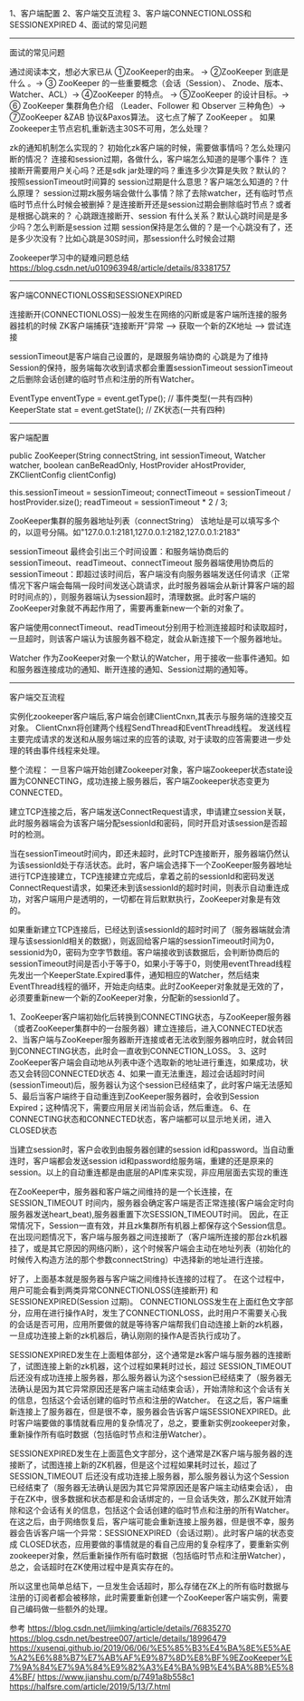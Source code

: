1、客户端配置
2、客户端交互流程
3、客户端CONNECTIONLOSS和SESSIONEXPIRED
4、面试的常见问题


---------------------------------------------------------------------------------------------------------------------  
面试的常见问题


通过阅读本文，想必大家已从
①ZooKeeper的由来。 -> 
②ZooKeeper 到底是什么 。-> 
③ ZooKeeper 的一些重要概念（会话（Session）、 Znode、版本、Watcher、ACL）-> 
④ZooKeeper 的特点。 -> 
⑤ZooKeeper 的设计目标。-> 
⑥ ZooKeeper 集群角色介绍 （Leader、Follower 和 Observer 三种角色）-> 
⑦ZooKeeper &ZAB 协议&Paxos算法。 这七点了解了 ZooKeeper 。
如果Zookeeper主节点宕机,重新选主30S不可用，怎么处理？

zk的通知机制怎么实现的？
初始化zk客户端的时候，需要做事情吗？怎么处理闪断的情况？
连接和session过期，各做什么，客户端怎么知道的是哪个事件？
连接断开需要用户关心吗？还是sdk jar处理的吗？重连多少次算是失败？默认的？按照sessionTimeout时间算的
session过期是什么意思？客户端怎么知道的？什么原理？
session过期zk服务端会做什么事情？除了去除watcher，还有临时节点
临时节点什么时候会被删掉？是连接断开还是session过期会删除临时节点？或者是根据心跳来的？
心跳跟连接断开、session 有什么关系？默认心跳时间是是多少吗？怎么判断是session 过期
session保持是怎么做的？是一个心跳没有了，还是多少次没有？比如心跳是30S时间，那session什么时候会过期



Zookeeper学习中的疑难问题总结
https://blog.csdn.net/u010963948/article/details/83381757


---------------------------------------------------------------------------------------------------------------------  

客户端CONNECTIONLOSS和SESSIONEXPIRED


连接断开(CONNECTIONLOSS)一般发生在网络的闪断或是客户端所连接的服务器挂机的时候
ZK客户端捕获“连接断开”异常 ——> 获取一个新的ZK地址 ——> 尝试连接

sessionTimeout是客户端自己设置的，是跟服务端协商的
心跳是为了维持Session的保持，服务端每次收到请求都会重置sessionTimeout
sessionTimeout之后删除会话创建的临时节点和注册的所有Watcher。

EventType enventType = event.getType(); // 事件类型(一共有四种)
KeeperState stat = event.getState(); // ZK状态(一共有四种)


---------------------------------------------------------------------------------------------------------------------  
客户端配置

public ZooKeeper(String connectString, int sessionTimeout, Watcher watcher,
            boolean canBeReadOnly, HostProvider aHostProvider,
            ZKClientConfig clientConfig) 

this.sessionTimeout = sessionTimeout;
connectTimeout = sessionTimeout / hostProvider.size();
readTimeout = sessionTimeout * 2 / 3;


ZooKeeper集群的服务器地址列表（connectString）
该地址是可以填写多个的，以逗号分隔。如"127.0.0.1:2181,127.0.0.1:2182,127.0.0.1:2183"

sessionTimeout
最终会引出三个时间设置：和服务端协商后的sessionTimeout、readTimeout、connectTimeout
服务器端使用协商后的sessionTimeout：即超过该时间后，客户端没有向服务器端发送任何请求（正常情况下客户端会每隔一段时间发送心跳请求，此时服务器端会从新计算客户端的超时时间点的），则服务器端认为session超时，清理数据。此时客户端的ZooKeeper对象就不再起作用了，需要再重新new一个新的对象了。

客户端使用connectTimeout、readTimeout分别用于检测连接超时和读取超时，一旦超时，则该客户端认为该服务器不稳定，就会从新连接下一个服务器地址。

Watcher
作为ZooKeeper对象一个默认的Watcher，用于接收一些事件通知。如和服务器连接成功的通知、断开连接的通知、Session过期的通知等。


---------------------------------------------------------------------------------------------------------------------  
客户端交互流程

实例化zookeeper客户端后,客户端会创建ClientCnxn,其表示与服务端的连接交互对象。
ClientCnxn将创建两个线程SendThread和EventThread线程。
发送线程主要完成请求的发送和从服务端过来的应答的读取,
对于读取的应答需要进一步处理的转由事件线程来处理。



整个流程：
一旦客户端开始创建Zookeeper对象，客户端Zookeeper状态state设置为CONNECTING，成功连接上服务器后，客户端Zookeeper状态变更为CONNECTED。

建立TCP连接之后，客户端发送ConnectRequest请求，申请建立session关联，此时服务器端会为该客户端分配sessionId和密码，同时开启对该session是否超时的检测。

当在sessionTimeout时间内，即还未超时，此时TCP连接断开，服务器端仍然认为该sessionId处于存活状态。此时，客户端会选择下一个ZooKeeper服务器地址进行TCP连接建立，TCP连接建立完成后，拿着之前的sessionId和密码发送ConnectRequest请求，如果还未到该sessionId的超时时间，则表示自动重连成功，对客户端用户是透明的，一切都在背后默默执行，ZooKeeper对象是有效的。

如果重新建立TCP连接后，已经达到该sessionId的超时时间了（服务器端就会清理与该sessionId相关的数据），则返回给客户端的sessionTimeout时间为0，sessionid为0，密码为空字节数组。客户端接收到该数据后，会判断协商后的sessionTimeout时间是否小于等于0，如果小于等于0，则使用eventThread线程先发出一个KeeperState.Expired事件，通知相应的Watcher，然后结束EventThread线程的循环，开始走向结束。此时ZooKeeper对象就是无效的了，必须要重新new一个新的ZooKeeper对象，分配新的sessionId了。



1、ZooKeeper客户端初始化后转换到CONNECTING状态，与ZooKeeper服务器（或者ZooKeeper集群中的一台服务器）建立连接后，进入CONNECTED状态
2、当客户端与ZooKeeper服务器断开连接或者无法收到服务器响应时，就会转回到CONNECTING状态，此时会一直收到CONNECTION_LOSS。
3、这时ZooKeeper客户端会自动地从列表中逐个选取新的地址进行重连，如果成功，状态又会转回CONNECTED状态
4、如果一直无法重连，超过会话超时时间(sessionTimeout)后，服务器认为这个session已经结束了，此时客户端无法感知
5、最后当客户端终于自动重连到ZooKeeper服务器时，会收到Session Expired；这种情况下，需要应用层关闭当前会话，然后重连。
6、在CONNECTING状态和CONNECTED状态，客户端都可以显示地关闭，进入CLOSED状态

当建立session时，客户会收到由服务器创建的session id和password。当自动重连时，客户端都会发送session id和password给服务端，重建的还是原来的session。以上的自动重连都是由底层的API库来实现，非应用层面去实现的重连



在ZooKeeper中，服务器和客户端之间维持的是一个长连接，在 SESSION_TIMEOUT 时间内，服务器会确定客户端是否正常连接(客户端会定时向服务器发送heart_beat),服务器重置下次SESSION_TIMEOUT时间。
因此，在正常情况下，Session一直有效，并且zk集群所有机器上都保存这个Session信息。
在出现问题情况下，客户端与服务器之间连接断了（客户端所连接的那台zk机器挂了，或是其它原因的网络闪断），这个时候客户端会主动在地址列表（初始化的时候传入构造方法的那个参数connectString）中选择新的地址进行连接。

好了，上面基本就是服务器与客户端之间维持长连接的过程了。
在这个过程中，用户可能会看到两类异常CONNECTIONLOSS(连接断开) 和SESSIONEXPIRED(Session 过期)。
CONNECTIONLOSS发生在上面红色文字部分，应用在进行操作A时，发生了CONNECTIONLOSS，此时用户不需要关心我的会话是否可用，应用所要做的就是等待客户端帮我们自动连接上新的zk机器，一旦成功连接上新的zk机器后，确认刚刚的操作A是否执行成功了。

SESSIONEXPIRED发生在上面粗体部分，这个通常是zk客户端与服务器的连接断了，试图连接上新的zk机器，这个过程如果耗时过长，超过 SESSION_TIMEOUT 后还没有成功连接上服务器，那么服务器认为这个session已经结束了（服务器无法确认是因为其它异常原因还是客户端主动结束会话），开始清除和这个会话有关的信息，包括这个会话创建的临时节点和注册的Watcher。
在这之后，客户端重新连接上了服务器在，但是很不幸，服务器会告诉客户端SESSIONEXPIRED。此时客户端要做的事情就看应用的复杂情况了，总之，要重新实例zookeeper对象，重新操作所有临时数据（包括临时节点和注册Watcher）。


SESSIONEXPIRED发生在上面蓝色文字部分，这个通常是ZK客户端与服务器的连接断了，试图连接上新的ZK机器，但是这个过程如果耗时过长，超过了SESSION_TIMEOUT 后还没有成功连接上服务器，那么服务器认为这个Session已经结束了（服务器无法确认是因为其它异常原因还是客户端主动结束会话），
由于在ZK中，很多数据和状态都是和会话绑定的，一旦会话失效，那么ZK就开始清除和这个会话有关的信息，包括这个会话创建的临时节点和注册的所有Watcher。
在这之后，由于网络恢复后，客户端可能会重新连接上服务器，但是很不幸，服务器会告诉客户端一个异常：SESSIONEXPIRED（会话过期）。此时客户端的状态变成 CLOSED状态，应用要做的事情就是的看自己应用的复杂程序了，要重新实例zookeeper对象，然后重新操作所有临时数据（包括临时节点和注册Watcher），总之，会话超时在ZK使用过程中是真实存在的。
 
所以这里也简单总结下，一旦发生会话超时，那么存储在ZK上的所有临时数据与注册的订阅者都会被移除，此时需要重新创建一个ZooKeeper客户端实例，需要自己编码做一些额外的处理。




参考
https://blog.csdn.net/ljimking/article/details/76835270
https://blog.csdn.net/bestree007/article/details/18996479
https://xusenqi.github.io/2019/06/06/%E5%85%B3%E4%BA%8E%E5%AE%A2%E6%88%B7%E7%AB%AF%E9%87%8D%E8%BF%9EZooKeeper%E7%9A%84%E7%9A%84%E9%82%A3%E4%BA%9B%E4%BA%8B%E5%84%BF/
https://www.jianshu.com/p/7491a8b558c1
https://halfsre.com/article/2019/5/13/7.html

